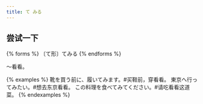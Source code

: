 ```yaml
---
title: て みる
---
```


## 尝试一下

{% forms %}
〔て形〕てみる
{% endforms %}

～看看。

{% examples %}
靴を買う前に、履いてみます。#买鞋前，穿看看。
東京へ行ってみたい。#想去东京看看。
この料理を食べてみてください。#请吃看看这道菜。
{% endexamples %}
